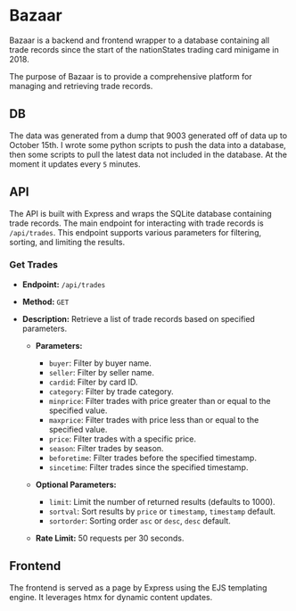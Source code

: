 # Bazaar

Bazaar is a backend and frontend wrapper to a database containing all trade records since the start of the nationStates trading card minigame in 2018.

The purpose of Bazaar is to provide a comprehensive platform for managing and retrieving trade records.

## DB

The data was generated from a dump that 9003 generated off of data up to October 15th. I wrote some python scripts to push the data into a database, then some scripts to pull the latest data not included in the database. At the moment it updates every `5` minutes.

## API

The API is built with Express and wraps the SQLite database containing trade records. The main endpoint for interacting with trade records is `/api/trades`. This endpoint supports various parameters for filtering, sorting, and limiting the results.

### Get Trades

- **Endpoint:** `/api/trades`
- **Method:** `GET`
- **Description:** Retrieve a list of trade records based on specified parameters.

  - **Parameters:**
    - `buyer`: Filter by buyer name.
    - `seller`: Filter by seller name.
    - `cardid`: Filter by card ID.
    - `category`: Filter by trade category.
    - `minprice`: Filter trades with price greater than or equal to the specified value.
    - `maxprice`: Filter trades with price less than or equal to the specified value.
    - `price`: Filter trades with a specific price.
    - `season`: Filter trades by season.
    - `beforetime`: Filter trades before the specified timestamp.
    - `sincetime`: Filter trades since the specified timestamp.

  - **Optional Parameters:**
    - `limit`: Limit the number of returned results (defaults to 1000).
    - `sortval`: Sort results by `price` or `timestamp`, `timestamp` default.
    - `sortorder`: Sorting order `asc` or `desc`, `desc` default.

  - **Rate Limit:** 50 requests per 30 seconds.

## Frontend

The frontend is served as a page by Express using the EJS templating engine. It leverages htmx for dynamic content updates.
